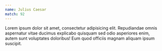 ```yaml
---
name: Julius Caesar
match: 92
---
```


Lorem ipsum dolor sit amet, consectetur adipisicing elit. Repudiandae omnis aspernatur vitae ducimus explicabo quisquam sed odio asperiores enim, autem sunt voluptates doloribus! Eum quod officiis magnam aliquam ipsum suscipit.
